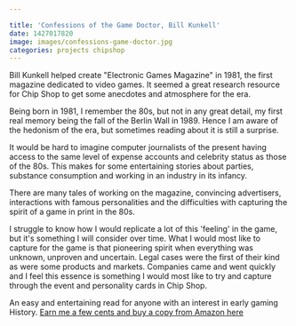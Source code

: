 ```yaml
---

title: 'Confessions of the Game Doctor, Bill Kunkell'
date: 1427017820
image: images/confessions-game-doctor.jpg
categories: projects chipshop
---
```


Bill Kunkell helped create "Electronic Games Magazine" in 1981,  the first magazine dedicated to video games. It seemed a great research resource for Chip Shop to get some anecdotes and atmosphere for the era.

Being born in 1981, I remember the 80s, but not in any great detail, my first real memory being the fall of the Berlin Wall in 1989. Hence I am aware of the hedonism of the era, but sometimes reading about it is still a surprise.

It would be hard to imagine computer journalists of the present having access to the same level of expense accounts and celebrity status as those of the 80s. This makes for some entertaining stories about parties, substance consumption and working in an industry in its infancy.

There are many tales of working on the magazine, convincing advertisers, interactions with famous personalities and the difficulties with capturing the spirit of a game in print in the 80s.

I struggle to know how I would replicate a lot of this 'feeling' in the game, but it's something I will consider over time. What I would most like to capture for the game is that pioneering spirit when everything was unknown, unproven and uncertain. Legal cases were the first of their kind as were some products and markets. Companies came and went quickly and I feel this essence is something I would most like to try and capture through the event and personality cards in Chip Shop.

An easy and entertaining read for anyone with an interest in early gaming History. [Earn me a few cents and buy a copy from Amazon here](https://www.amazon.com/gp/product/0964384892/ref=as_li_tl?ie=UTF8&camp=1789&creative=9325&creativeASIN=0964384892&linkCode=as2&tag=gregamamma-20&linkId=UV752FMMUFJII2JQ)<img alt="" border="0" height="1" src="https://ir-na.amazon-adsystem.com/e/ir?t=gregamamma-20&l=as2&o=1&a=0964384892" style="border:none !important; margin:0px !important;" width="1" />
